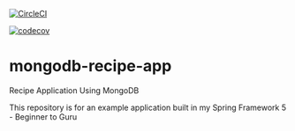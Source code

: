 [![CircleCI](https://circleci.com/gh/jfdelolmo/spring5-mongo-recipe-app.svg?style=svg)](https://circleci.com/gh/jfdelolmo/spring5-mongo-recipe-app)

[![codecov](https://codecov.io/gh/jfdelolmo/spring5-mongo-recipe-app/branch/master/graph/badge.svg)](https://codecov.io/gh/jfdelolmo/spring5-mongo-recipe-app)

# mongodb-recipe-app
Recipe Application Using MongoDB

This repository is for an example application built in my Spring Framework 5 - Beginner to Guru

